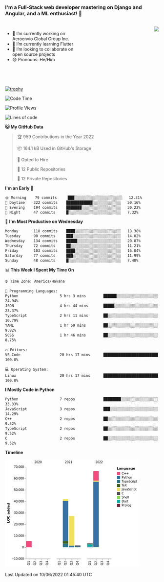 ### I'm a Full-Stack web developer mastering on Django and Angular, and a ML enthusiast!  👋

<br/>

<img align="right" height="250"  src="https://media1.giphy.com/media/qgQUggAC3Pfv687qPC/giphy.gif?cid=ecf05e470ttfxgsj072btembitu1zn4ti3t3cdyg4jo5b3by&rid=giphy.gif&ct=g" />

 <div style="width:50%">
    <ul>
      <li>🔭 I’m currently working on Aeroenvio Global Group Inc.</li>
      <li>🌱 I’m currently learning Flutter</li>
      <li>👯 I’m looking to collaborate on open source projects</li>
      <li>😄 Pronouns: He/Him</li>
<!--       <li>⚡ Fun fact: I started my first professional project for a company as web dev without knowing any JS </li> -->
    </ul>
  </div>
  
<br/><br/><br/>

[![trophy](https://github-profile-trophy.vercel.app/?username=dfg-98&row=3&column=3&theme=monokai)](https://github.com/ryo-ma/github-profile-trophy)


<!--START_SECTION:waka-->
![Code Time](http://img.shields.io/badge/Code%20Time-245%20hrs%2050%20mins-blue)

![Profile Views](http://img.shields.io/badge/Profile%20Views-1-blue)

![Lines of code](https://img.shields.io/badge/From%20Hello%20World%20I%27ve%20Written-146%20Thousand%20lines%20of%20code-blue)

**🐱 My GitHub Data** 

> 🏆 959 Contributions in the Year 2022
 > 
> 📦 164.1 kB Used in GitHub's Storage 
 > 
> 💼 Opted to Hire
 > 
> 📜 12 Public Repositories 
 > 
> 🔑 12 Private Repositories  
 > 
**I'm an Early 🐤** 

```text
🌞 Morning    79 commits     ███░░░░░░░░░░░░░░░░░░░░░░   12.31% 
🌆 Daytime    322 commits    ████████████░░░░░░░░░░░░░   50.16% 
🌃 Evening    194 commits    ███████░░░░░░░░░░░░░░░░░░   30.22% 
🌙 Night      47 commits     █░░░░░░░░░░░░░░░░░░░░░░░░   7.32%

```
📅 **I'm Most Productive on Wednesday** 

```text
Monday       118 commits    ████░░░░░░░░░░░░░░░░░░░░░   18.38% 
Tuesday      90 commits     ███░░░░░░░░░░░░░░░░░░░░░░   14.02% 
Wednesday    134 commits    █████░░░░░░░░░░░░░░░░░░░░   20.87% 
Thursday     72 commits     ██░░░░░░░░░░░░░░░░░░░░░░░   11.21% 
Friday       103 commits    ████░░░░░░░░░░░░░░░░░░░░░   16.04% 
Saturday     77 commits     ███░░░░░░░░░░░░░░░░░░░░░░   11.99% 
Sunday       48 commits     █░░░░░░░░░░░░░░░░░░░░░░░░   7.48%

```


📊 **This Week I Spent My Time On** 

```text
⌚︎ Time Zone: America/Havana

💬 Programming Languages: 
Python                   5 hrs 3 mins        ██████░░░░░░░░░░░░░░░░░░░   24.94% 
JSON                     4 hrs 44 mins       █████░░░░░░░░░░░░░░░░░░░░   23.37% 
TypeScript               2 hrs 11 mins       ██░░░░░░░░░░░░░░░░░░░░░░░   10.79% 
YAML                     1 hr 59 mins        ██░░░░░░░░░░░░░░░░░░░░░░░   9.82% 
SCSS                     1 hr 46 mins        ██░░░░░░░░░░░░░░░░░░░░░░░   8.75%

🔥 Editors: 
VS Code                  20 hrs 17 mins      █████████████████████████   100.0%

💻 Operating System: 
Linux                    20 hrs 17 mins      █████████████████████████   100.0%

```

**I Mostly Code in Python** 

```text
Python                   7 repos             ████████░░░░░░░░░░░░░░░░░   33.33% 
JavaScript               3 repos             ███░░░░░░░░░░░░░░░░░░░░░░   14.29% 
C++                      2 repos             ██░░░░░░░░░░░░░░░░░░░░░░░   9.52% 
TypeScript               2 repos             ██░░░░░░░░░░░░░░░░░░░░░░░   9.52% 
C                        2 repos             ██░░░░░░░░░░░░░░░░░░░░░░░   9.52%

```


**Timeline**

![Chart not found](https://raw.githubusercontent.com/dfg-98/dfg-98/main/charts/bar_graph.png) 


 Last Updated on 10/06/2022 01:45:40 UTC
<!--END_SECTION:waka-->
